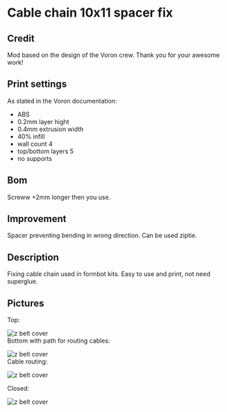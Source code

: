 # Cable chain 10x11 spacer fix
## Credit
Mod based on the design of the Voron crew.
Thank you for your awesome work!
## Print settings
As stated in the Voron documentation:
* ABS
* 0.2mm layer hight
* 0.4mm extrusion width
* 40% infill
* wall count 4
* top/bottom layers 5
* no supports

## Bom
Screww +2mm longer then you use.
## Improvement
Spacer preventing bending in wrong direction.
Can be used ziptie.
## Description
Fixing cable chain used in formbot kits. Easy to use and print, not need superglue.
## Pictures
Top:

![z belt cover](img/cable_routing_z_belt_cover_mod_img_0.png)
&nbsp;<br/>
Bottom with path for routing cables:

![z belt cover](img/cable_routing_z_belt_cover_mod_img_1.png)
&nbsp;<br/>
Cable routing:

![z belt cover](img/cable_routing_z_belt_cover_mod_img_3.jpg)
&nbsp;<br/>

Closed:

![z belt cover](img/cable_routing_z_belt_cover_mod_img_2.jpg)
